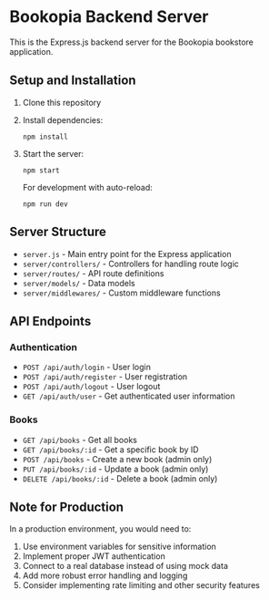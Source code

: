 
# Bookopia Backend Server

This is the Express.js backend server for the Bookopia bookstore application.

## Setup and Installation

1. Clone this repository
2. Install dependencies:
   ```
   npm install
   ```
3. Start the server:
   ```
   npm start
   ```
   
   For development with auto-reload:
   ```
   npm run dev
   ```

## Server Structure

- `server.js` - Main entry point for the Express application
- `server/controllers/` - Controllers for handling route logic
- `server/routes/` - API route definitions
- `server/models/` - Data models
- `server/middlewares/` - Custom middleware functions

## API Endpoints

### Authentication
- `POST /api/auth/login` - User login
- `POST /api/auth/register` - User registration
- `POST /api/auth/logout` - User logout
- `GET /api/auth/user` - Get authenticated user information

### Books
- `GET /api/books` - Get all books
- `GET /api/books/:id` - Get a specific book by ID
- `POST /api/books` - Create a new book (admin only)
- `PUT /api/books/:id` - Update a book (admin only)
- `DELETE /api/books/:id` - Delete a book (admin only)

## Note for Production

In a production environment, you would need to:
1. Use environment variables for sensitive information
2. Implement proper JWT authentication
3. Connect to a real database instead of using mock data
4. Add more robust error handling and logging
5. Consider implementing rate limiting and other security features
